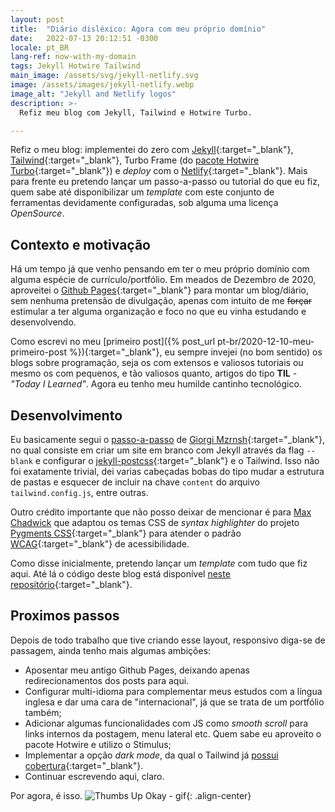 ```yaml
---
layout: post
title:  "Diário disléxico: Agora com meu próprio domínio"
date:   2022-07-13 20:12:51 -0300
locale: pt_BR
lang-ref: now-with-my-domain
tags: Jekyll Hotwire Tailwind
main_image: /assets/svg/jekyll-netlify.svg
image: /assets/images/jekyll-netlify.webp
image_alt: "Jekyll and Netlify logos"
description: >-
  Refiz meu blog com Jekyll, Tailwind e Hotwire Turbo.

---
```


Refiz o meu blog: implementei do zero com [Jekyll](https://jekyllrb.com){:target="_blank"},
[Tailwind](https://tailwindcss.com/docs/installation){:target="_blank"}, Turbo Frame (do
[pacote Hotwire Turbo](https://turbo.hotwired.dev/handbook/frames){:target="_blank"}) e *deploy*
com o [Netlify](https://www.netlify.com/blog/2020/04/02/a-step-by-step-guide-jekyll-4.0-on-netlify/){:target="_blank"}.
Mais para frente eu pretendo lançar um passo-a-passo ou tutorial do que eu fiz, quem sabe até
disponibilizar um *template* com este conjunto de ferramentas devidamente configuradas, sob alguma
uma licença *OpenSource*.
<!-- excerpt-end -->

## Contexto e motivação
Há um tempo já que venho pensando em ter o meu próprio domínio com alguma espécie de
currículo/portfólio. Em meados de Dezembro de 2020, aproveitei o [Github Pages](https://pages.github.com/){:target="_blank"}
para montar um blog/diário, sem nenhuma pretensão de divulgação, apenas com intuito de me
~~forçar~~ estimular a ter alguma organização e foco no que eu vinha estudando e desenvolvendo.

Como escrevi no meu [primeiro post]({% post_url pt-br/2020-12-10-meu-primeiro-post %}){:target="_blank"},
eu sempre invejei (no bom sentido) os blogs sobre programação, seja os com extensos e valiosos
tutoriais ou mesmo os com pequenos, e tão valiosos quanto, artigos do tipo **TIL** -
*"Today I Learned"*. Agora eu tenho meu humilde cantinho tecnológico.

## Desenvolvimento
Eu basicamente segui o
[passo-a-passo](https://mzrn.sh/2022/04/09/starting-a-blank-jekyll-site-with-tailwind-css-in-2022/)
de [Giorgi Mzrnsh](https://twitter.com/mzrnsh){:target="_blank"}, no qual consiste em criar um site
em branco com Jekyll através da flag `--blank` e configurar o
[jekyll-postcss](https://github.com/mhanberg/jekyll-postcss){:target="_blank"} e o Tailwind. Isso
não foi exatamente trivial, dei varias cabeçadas bobas do tipo mudar a estrutura de pastas e
esquecer de incluir na chave `content` do arquivo `tailwind.config.js`, entre outras.

Outro crédito importante que não posso deixar de mencionar é para
[Max Chadwick](https://twitter.com/maxpchadwick) que adaptou os temas CSS de *syntax highlighter*
do projeto [Pygments CSS](https://github.com/richleland/pygments-css){:target="_blank"} para
atender o padrão [WCAG](https://www.w3.org/WAI/WCAG2AA-Conformance){:target="_blank"} de
acessibilidade.

Como disse inicialmente, pretendo lançar um *template* com tudo que fiz aqui. Até lá o código deste
blog está disponível [neste repositório](https://github.com/callmarx/callmarx.dev){:target="_blank"}.

## Proximos passos

Depois de todo trabalho que tive criando esse layout, responsivo diga-se de passagem, ainda tenho
mais algumas ambições:
  - Aposentar meu antigo Github Pages, deixando apenas redirecionamentos dos posts para aqui.
  - Configurar multi-idioma para complementar meus estudos com a língua inglesa e dar uma cara de
    "internacional", já que se trata de um portfólio também;
  - Adicionar algumas funcionalidades com JS como *smooth scroll* para links internos da postagem,
    menu lateral etc. Quem sabe eu aproveito o pacote Hotwire e utilizo o Stimulus;
  - Implementar a opção *dark mode*, da qual o Tailwind já
    [possui cobertura](https://tailwindcss.com/docs/dark-mode){:target="_blank"}.
  - Continuar escrevendo aqui, claro.


Por agora, é isso.
![Thumbs Up Okay - gif](https://c.tenor.com/h3hKmL66_JUAAAAC/thumbs-up-okay.gif){: .align-center}

